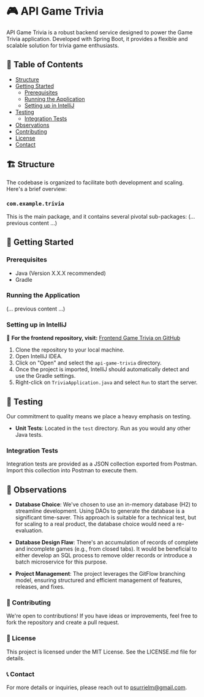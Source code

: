 # 🎮 API Game Trivia 

API Game Trivia is a robust backend service designed to power the Game Trivia application. Developed with Spring Boot, it provides a flexible and scalable solution for trivia game enthusiasts.

## 📌 Table of Contents

- [Structure](#structure)
- [Getting Started](#getting-started)
  - [Prerequisites](#prerequisites)
  - [Running the Application](#running-the-application)
  - [Setting up in IntelliJ](#setting-up-in-intellij)
- [Testing](#testing)
  - [Integration Tests](#integration-tests)
- [Observations](#observations)
- [Contributing](#contributing)
- [License](#license)
- [Contact](#contact)

## 🏗 Structure

The codebase is organized to facilitate both development and scaling. Here's a brief overview:

### `com.example.trivia`
This is the main package, and it contains several pivotal sub-packages:
(… previous content ...)

## 🚀 Getting Started

### Prerequisites

- Java (Version X.X.X recommended)
- Gradle

### Running the Application

(… previous content ...)

### Setting up in IntelliJ

🔗 **For the frontend repository, visit:** [Frontend Game Trivia on GitHub](https://github.com/PolSurriel/front-game-trivia)

1. Clone the repository to your local machine.
2. Open IntelliJ IDEA.
3. Click on "Open" and select the `api-game-trivia` directory.
4. Once the project is imported, IntelliJ should automatically detect and use the Gradle settings. 
5. Right-click on `TriviaApplication.java` and select `Run` to start the server.

## 🧪 Testing

Our commitment to quality means we place a heavy emphasis on testing.

- **Unit Tests**: Located in the `test` directory. Run as you would any other Java tests.

### Integration Tests

Integration tests are provided as a JSON collection exported from Postman. Import this collection into Postman to execute them.

## 📝 Observations

- **Database Choice**: We've chosen to use an in-memory database (H2) to streamline development. Using DAOs to generate the database is a significant time-saver. This approach is suitable for a technical test, but for scaling to a real product, the database choice would need a re-evaluation.
  
- **Database Design Flaw**: There's an accumulation of records of complete and incomplete games (e.g., from closed tabs). It would be beneficial to either develop an SQL process to remove older records or introduce a batch microservice for this purpose.

- **Project Management**: The project leverages the GitFlow branching model, ensuring structured and efficient management of features, releases, and fixes.

### 🤝 Contributing
We're open to contributions! If you have ideas or improvements, feel free to fork the repository and create a pull request.

### 📜 License
This project is licensed under the MIT License. See the LICENSE.md file for details.

### 📞 Contact
For more details or inquiries, please reach out to psurrielm@gmail.com.
